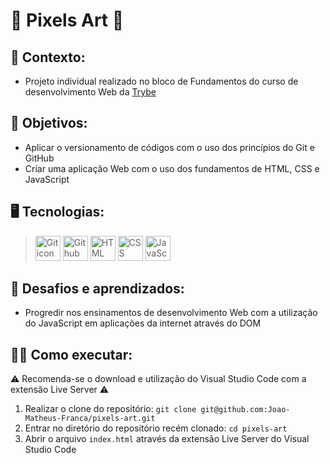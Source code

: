 # 🎨 Pixels Art 🎨 #
## 📝 Contexto: 
* Projeto individual realizado no bloco de Fundamentos do curso de desenvolvimento Web da
<a href="https://www.betrybe.com/">Trybe</a>
## 🎯 Objetivos: 
* Aplicar o versionamento de códigos com o uso dos princípios do Git e GitHub 
* Criar uma aplicação Web com o uso dos fundamentos de HTML, CSS e JavaScript
## 🖥️ Tecnologias:
> <img src="https://cdn.jsdelivr.net/gh/devicons/devicon/icons/git/git-original.svg" height=40 alt="Git icon"/>
> <img src="https://cdn.jsdelivr.net/gh/devicons/devicon/icons/github/github-original.svg" height=40 alt="Github icon"/>
> <img src="https://cdn.jsdelivr.net/gh/devicons/devicon/icons/html5/html5-original.svg" height=40 alt="HTML icon"/>
> <img src="https://cdn.jsdelivr.net/gh/devicons/devicon/icons/css3/css3-original.svg" height=40 alt="CSS icon"/>
> <img src="https://cdn.jsdelivr.net/gh/devicons/devicon/icons/javascript/javascript-original.svg" height=40 alt="JavaScript icon"/>
## 🧠 Desafios e aprendizados:
* Progredir nos ensinamentos de desenvolvimento Web com a utilização do JavaScript em aplicações da internet através do DOM
## 👨‍💻 Como executar: 
⚠️ Recomenda-se o download e utilização do Visual Studio Code com a extensão Live Server ⚠️
1. Realizar o clone do repositório: ``` git clone git@github.com:Joao-Matheus-Franca/pixels-art.git ```
2. Entrar no diretório do repositório recém clonado: ``` cd pixels-art ``` 
3. Abrir o arquivo ``` index.html ``` através da extensão Live Server do Visual Studio Code

